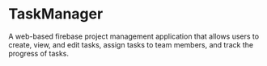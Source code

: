 # TaskManager
A web-based firebase project management application that allows users to create, view, and edit tasks, assign tasks to team members, and track the progress of tasks.
